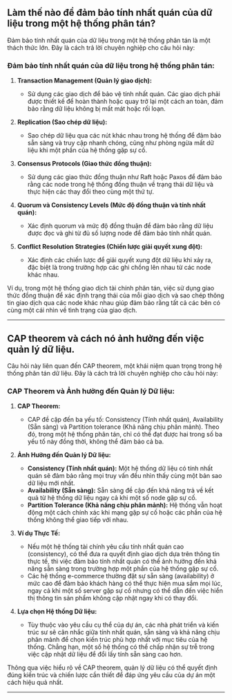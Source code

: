 ## Làm thế nào để đảm bảo tính nhất quán của dữ liệu trong một hệ thống phân tán?

Đảm bảo tính nhất quán của dữ liệu trong một hệ thống phân tán là một thách thức lớn. Đây là cách trả lời chuyên nghiệp cho câu hỏi này:

### Đảm bảo tính nhất quán của dữ liệu trong hệ thống phân tán:

1. **Transaction Management (Quản lý giao dịch):**

   - Sử dụng các giao dịch để bảo vệ tính nhất quán. Các giao dịch phải được thiết kế để hoàn thành hoặc quay trở lại một cách an toàn, đảm bảo rằng dữ liệu không bị mất mát hoặc rối loạn.

2. **Replication (Sao chép dữ liệu):**

   - Sao chép dữ liệu qua các nút khác nhau trong hệ thống để đảm bảo sẵn sàng và truy cập nhanh chóng, cũng như phòng ngừa mất dữ liệu khi một phần của hệ thống gặp sự cố.

3. **Consensus Protocols (Giao thức đồng thuận):**

   - Sử dụng các giao thức đồng thuận như Raft hoặc Paxos để đảm bảo rằng các node trong hệ thống đồng thuận về trạng thái dữ liệu và thực hiện các thay đổi theo cùng một thứ tự.

4. **Quorum và Consistency Levels (Mức độ đồng thuận và tính nhất quán):**

   - Xác định quorum và mức độ đồng thuận để đảm bảo rằng dữ liệu được đọc và ghi từ đủ số lượng node để đảm bảo tính nhất quán.

5. **Conflict Resolution Strategies (Chiến lược giải quyết xung đột):**
   - Xác định các chiến lược để giải quyết xung đột dữ liệu khi xảy ra, đặc biệt là trong trường hợp các ghi chồng lên nhau từ các node khác nhau.

Ví dụ, trong một hệ thống giao dịch tài chính phân tán, việc sử dụng giao thức đồng thuận để xác định trạng thái của mỗi giao dịch và sao chép thông tin giao dịch qua các node khác nhau giúp đảm bảo rằng tất cả các bên có cùng một cái nhìn về tình trạng của giao dịch.

---

## CAP theorem và cách nó ảnh hưởng đến việc quản lý dữ liệu.

Câu hỏi này liên quan đến CAP theorem, một khái niệm quan trọng trong hệ thống phân tán dữ liệu. Đây là cách trả lời chuyên nghiệp cho câu hỏi này:

### CAP Theorem và Ảnh hưởng đến Quản lý Dữ liệu:

1. **CAP Theorem:**

   - CAP đề cập đến ba yếu tố: Consistency (Tính nhất quán), Availability (Sẵn sàng) và Partition tolerance (Khả năng chịu phân mảnh). Theo đó, trong một hệ thống phân tán, chỉ có thể đạt được hai trong số ba yếu tố này đồng thời, không thể đảm bảo cả ba.

2. **Ảnh Hưởng đến Quản lý Dữ liệu:**

   - **Consistency (Tính nhất quán):** Một hệ thống dữ liệu có tính nhất quán sẽ đảm bảo rằng mọi truy vấn đều nhìn thấy cùng một bản sao dữ liệu mới nhất.
   - **Availability (Sẵn sàng):** Sẵn sàng đề cập đến khả năng trả về kết quả từ hệ thống dữ liệu ngay cả khi một số node gặp sự cố.
   - **Partition Tolerance (Khả năng chịu phân mảnh):** Hệ thống vẫn hoạt động một cách chính xác khi mạng gặp sự cố hoặc các phần của hệ thống không thể giao tiếp với nhau.

3. **Ví dụ Thực Tế:**

   - Nếu một hệ thống tài chính yêu cầu tính nhất quán cao (consistency), có thể đưa ra quyết định giao dịch dựa trên thông tin thực tế, thì việc đảm bảo tính nhất quán có thể ảnh hưởng đến khả năng sẵn sàng trong trường hợp một phần của hệ thống gặp sự cố.
   - Các hệ thống e-commerce thường đặt sự sẵn sàng (availability) ở mức cao để đảm bảo khách hàng có thể thực hiện mua sắm mọi lúc, ngay cả khi một số server gặp sự cố nhưng có thể dẫn đến việc hiển thị thông tin sản phẩm không cập nhật ngay khi có thay đổi.

4. **Lựa chọn Hệ thống Dữ liệu:**
   - Tùy thuộc vào yêu cầu cụ thể của dự án, các nhà phát triển và kiến trúc sư sẽ cân nhắc giữa tính nhất quán, sẵn sàng và khả năng chịu phân mảnh để chọn kiến trúc phù hợp nhất với mục tiêu của hệ thống. Chẳng hạn, một số hệ thống có thể chấp nhận sự trễ trong việc cập nhật dữ liệu để đổi lấy tính sẵn sàng cao hơn.

Thông qua việc hiểu rõ về CAP theorem, quản lý dữ liệu có thể quyết định đúng kiến trúc và chiến lược cần thiết để đáp ứng yêu cầu của dự án một cách hiệu quả nhất.

---
